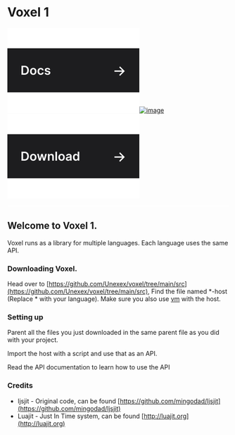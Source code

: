 # Voxel 1

![Docs](props/link-docs.svg)[![image](https://user-images.githubusercontent.com/72946059/173466007-0a38e122-adc3-4e20-95cc-b79d8e8b2506.png) ![Download](props/link-download.svg)](https://github.com/unexex/design-plus/releases)![](props/clearfloat.svg)

## Welcome to Voxel 1.&#x20;

Voxel runs as a library for multiple languages. Each language uses the same API.



### Downloading Voxel.

Head over to [https://github.com/Unexex/voxel/tree/main/src](https://github.com/Unexex/voxel/tree/main/src), Find the file named \*-host (Replace \* with your language). Make sure you also use [vm](https://github.com/Unexex/voxel/tree/main/src/vm) with the host.



### Setting up

Parent all the files you just downloaded in the same parent file as you did with your project.

Import the host with a script and use that as an API.



Read the API documentation to learn how to use the API



### Credits

* ljsjit - Original code, can be found [https://github.com/mingodad/ljsjit](https://github.com/mingodad/ljsjit)
* Luajit - Just In Time system, can be found [http://luajit.org](http://luajit.org)
